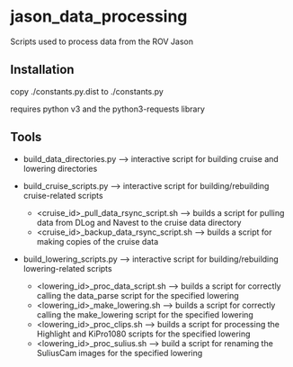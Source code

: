 # jason_data_processing
Scripts used to process data from the ROV Jason

## Installation

copy ./constants.py.dist to ./constants.py

requires python v3 and the python3-requests library

## Tools

- build_data_directories.py --> interactive script for building cruise and lowering directories

- build_cruise_scripts.py --> interactive script for building/rebuilding cruise-related scripts
  	- <cruise_id>_pull_data_rsync_script.sh --> builds a script for pulling data from DLog and Navest to the cruise data directory
	- <cruise_id>_backup_data_rsync_script.sh --> builds a script for making copies of the cruise data

- build_lowering_scripts.py --> interactive script for building/rebuilding lowering-related scripts
  	- <lowering_id>_proc_data_script.sh --> builds a script for correctly calling the data_parse script for the specified lowering
    - <lowering_id>_make_lowering.sh --> builds a script for correctly calling the make_lowering script for the specified lowering
    - <lowering_id>_proc_clips.sh --> builds a script for processing the Highlight and KiPro1080 scripts for the specified lowering
    - <lowering_id>_proc_sulius.sh --> build a script for renaming the SuliusCam images for the specified lowering
